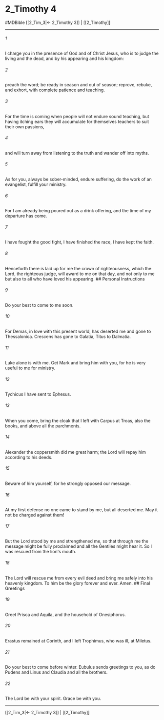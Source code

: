 # 2_Timothy 4
#MDBible
[[2_Tim_3|← 2_Timothy 3]] | [[2_Timothy]]

***

###### 1 
I charge you in the presence of God and of Christ Jesus, who is to judge the living and the dead, and by his appearing and his kingdom: 

###### 2 
preach the word; be ready in season and out of season; reprove, rebuke, and exhort, with complete patience and teaching. 

###### 3 
For the time is coming when people will not endure sound teaching, but having itching ears they will accumulate for themselves teachers to suit their own passions, 

###### 4 
and will turn away from listening to the truth and wander off into myths. 

###### 5 
As for you, always be sober-minded, endure suffering, do the work of an evangelist, fulfill your ministry. 

###### 6 
For I am already being poured out as a drink offering, and the time of my departure has come. 

###### 7 
I have fought the good fight, I have finished the race, I have kept the faith. 

###### 8 
Henceforth there is laid up for me the crown of righteousness, which the Lord, the righteous judge, will award to me on that day, and not only to me but also to all who have loved his appearing. ## Personal Instructions 

###### 9 
Do your best to come to me soon. 

###### 10 
For Demas, in love with this present world, has deserted me and gone to Thessalonica. Crescens has gone to Galatia, Titus to Dalmatia. 

###### 11 
Luke alone is with me. Get Mark and bring him with you, for he is very useful to me for ministry. 

###### 12 
Tychicus I have sent to Ephesus. 

###### 13 
When you come, bring the cloak that I left with Carpus at Troas, also the books, and above all the parchments. 

###### 14 
Alexander the coppersmith did me great harm; the Lord will repay him according to his deeds. 

###### 15 
Beware of him yourself, for he strongly opposed our message. 

###### 16 
At my first defense no one came to stand by me, but all deserted me. May it not be charged against them! 

###### 17 
But the Lord stood by me and strengthened me, so that through me the message might be fully proclaimed and all the Gentiles might hear it. So I was rescued from the lion's mouth. 

###### 18 
The Lord will rescue me from every evil deed and bring me safely into his heavenly kingdom. To him be the glory forever and ever. Amen. ## Final Greetings 

###### 19 
Greet Prisca and Aquila, and the household of Onesiphorus. 

###### 20 
Erastus remained at Corinth, and I left Trophimus, who was ill, at Miletus. 

###### 21 
Do your best to come before winter. Eubulus sends greetings to you, as do Pudens and Linus and Claudia and all the brothers. 

###### 22 
The Lord be with your spirit. Grace be with you. 

***

[[2_Tim_3|← 2_Timothy 3]] | [[2_Timothy]]
